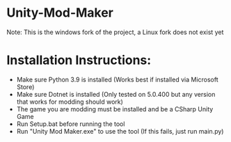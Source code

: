 # Unity-Mod-Maker
Note: This is the windows fork of the project, a Linux fork does not exist yet<br>
<h1>Installation Instructions:</h1>
<ul>
    <li>Make sure Python 3.9 is installed (Works best if installed via Microsoft Store)</li>
    <li>Make sure Dotnet is installed (Only tested on 5.0.400 but any version that works for modding should work)</li>
    <li>The game you are modding must be installed and be a CSharp Unity Game</li>
    <li>Run Setup.bat before running the tool</li>
    <li>Run "Unity Mod Maker.exe" to use the tool (If this fails, just run main.py)</li>
</ul>
